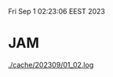 Fri Sep  1 02:23:06 EEST 2023
# JAM
<a href='./cache/202309/01_02.log'>./cache/202309/01_02.log</a>
